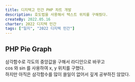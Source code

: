 ```yaml
---
title: 디지텍고 민간 PHP 차트 개발
description: 호도법을 사용해서 텍스트 위치를 구해줬다.
createBy: 2022.05.16
charter: 2022 디지텍 민간
tags: ["일지", "2022 디지텍 민간"]
---
```


## PHP Pie Graph

삼각함수로 각도의 중앙값을 구해서 라디안으로 바꾸고  
cos 와 sin 를 사용하여 x, y 위치를 구했다.  
하지만 아직은 삼각함수를 많이 쓸일이 없어서 깊게 공부하진 않았다.
